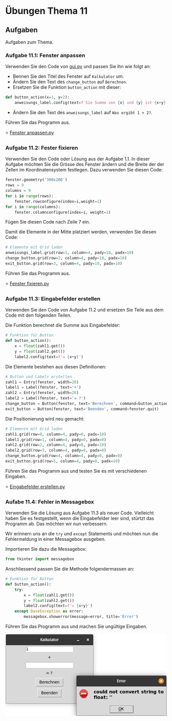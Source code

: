 # Übungen Thema 11

## Aufgaben

Aufgaben zum Thema.

### Aufgabe 11.1: Fenster anpassen

Verwenden Sie den Code von [gui.py](https://github.com/janikvonrotz/python.casa/blob/main/topic-11/gui.py) und passen Sie ihn wie folgt an:

* Bennen Sie den Titel des Fenster auf `Kalkulator` um.
* Ändern Sie den Text des `change_button` auf `Berechnen`.
* Ersetzen Sie die Funktion `button_action` mit dieser:

```python
def button_action(x=1, y=2):
	anweisungs_label.config(text=f'Sie Summe von {x} und {y} ist {x+y}')
```

* Ändern Sie den Text des `anweisungs_label` auf `Was ergibt 1 + 2?`.

Führen Sie das Programm aus.

⭐ [Fenster anpassen.py](https://github.com/janikvonrotz/python.casa/blob/main/topic-11/Fenster%20anpassen.py)

### Aufgabe 11.2: Fester fixieren

Verwenden Sie den Code oder Lösung aus der Aufgabe 1.1. In dieser Aufgabe möchten Sie die Grösse des Fenster ändern und die Breite der der Zellen im Koordinatensystem festlegen. Dazu verwenden Sie diesen Code:

```python
fenster.geometry('300x200')
rows = 9
columns = 9
for i in range(rows):
    fenster.rowconfigure(index=i,weight=1)
for i in range(columns):
    fenster.columnconfigure(index=i, weight=1)
```

Fügen Sie diesen Code nach Zeile 7 ein.

Damit die Elemente in der Mitte platziert werden, verwenden Sie diesen Code:

```python
# Elemente mit Grid laden
anweisungs_label.grid(row=1, column=4, pady=10, padx=10)
change_button.grid(row=2, column=4, pady=10, padx=10)
exit_button.grid(row=3, column=4, pady=10, padx=10)
```

Führen Sie das Programm aus.

⭐ [Fenster fixieren.py](https://github.com/janikvonrotz/python.casa/blob/main/topic-11/Fenster%20fixieren.py)

### Aufgabe 11.3: Eingabefelder erstellen

Verwenden Sie den Code von Aufgabe 11.2 und ersetzen Sie Teile aus dem Code mit den folgenden Teilen.

Die Funktion berechnet die Summe aus Eingabefelder:

```python
# Funktion für Button
def button_action():
    x = float(zahl1.get())
    y = float(zahl2.get())
    label2.config(text=f'= {x+y}')
```

Die Elemente bestehen aus diesen Definitionen:

```python
# Button und Labels erstellen
zahl1 = Entry(fenster, width=20)
label1 = Label(fenster, text='+')
zahl2 = Entry(fenster, width=20)
label2 = Label(fenster, text='= ?')
change_button = Button(fenster, text='Berechnen', command=button_action)
exit_button = Button(fenster, text='Beenden', command=fenster.quit)
```

Die Positionierung wird neu gemacht:

```python
# Elemente mit Grid laden
zahl1.grid(row=0, column=4, pady=0, padx=10)
label1.grid(row=1, column=4, pady=0, padx=0)
zahl2.grid(row=2, column=4, pady=0, padx=10)
label2.grid(row=3, column=4, pady=0, padx=0)
change_button.grid(row=4, column=4, pady=0, padx=0)
exit_button.grid(row=5, column=4, pady=0, padx=10)
```

Führen Sie das Programm aus und testen Sie es mit verschiedenen Eingaben.

⭐ [Eingabefelder erstellen.py](https://github.com/janikvonrotz/python.casa/blob/main/topic-11/Eingabefelder%20erstellen.py)

### Aufabe 11.4: Fehler in Messagebox

Verwenden Sie die Lösung aus Aufgabe 11.3 als neuer Code. Vielleicht haben Sie es festgestellt, wenn die Eingabefelder leer sind, stürtzt das Programm ab. Das möchten wir nun verbessern.

Wir erinnern uns an die `try` und `except` Statements und möchten nun die Fehlermeldung in einer Messagebox ausgeben.

Importieren Sie dazu die Messagebox:

```python
from tkinter import messagebox
```

Anschliessend passen Sie die Methode folgendermassen an:

```python
# Funktion für Button
def button_action():
    try:
        x = float(zahl1.get())
        y = float(zahl2.get())
        label2.config(text=f'= {x+y}')
    except BaseException as error:
        messagebox.showerror(message=error, title='Error')
```

Führen Sie das Programm aus und machen Sie ungültige Eingaben.

![](../tkinter-error.png)